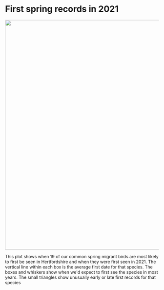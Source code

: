 # First spring records in 2021

<img src="_figures/spring_dates_2021.png" width = "750">

This plot shows when 19 of our common spring migrant birds are most likely to first be seen in Hertfordshire and when they were first seen in 2021. The vertical line within each box is the average first date for that species. The boxes and whiskers show when we'd expect to first see the species in most years. The small triangles show unusually early or late first records for that species
